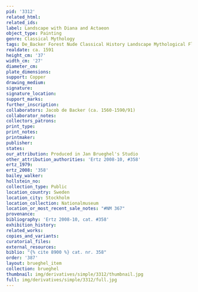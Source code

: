 ```yaml
---
pid: '3312'
related_html: 
related_ids: 
label: Landscape with Diana and Actaeon
object_type: Painting
genre: Classical Mythology
tags: De_Backer Forest Nude Classical History Landscape Mythological Flowers
realdate: ca. 1591
height_cm: '37'
width_cm: '27'
diameter_cm: 
plate_dimensions: 
support: Copper
drawing_medium: 
signature: 
signature_location: 
support_marks: 
further_inscription: 
collaborators: Jacob de Backer (ca. 1560-1590/91)
collaborator_notes: 
collectors_patrons: 
print_type: 
print_notes: 
printmaker: 
publisher: 
states: 
our_attribution: Produced in Jan Brueghel's Studio
other_attribution_authorities: 'Ertz 2008-10, #358'
ertz_1979: 
ertz_2008: '358'
bailey_walker: 
hollstein_no: 
collection_type: Public
location_country: Sweden
location_city: Stockholm
location_collection: Nationalmuseum
location_or_most_recent_sale_notes: "#NM 367"
provenance: 
bibliography: 'Ertz 2008-10, cat. #358'
exhibition_history: 
related_works: 
copies_and_variants: 
curatorial_files: 
external_resources: 
biblio: "{% cite 8900 %} cat. nr. 358"
order: '387'
layout: brueghel_item
collection: brueghel
thumbnail: img/derivatives/simple/3312/thumbnail.jpg
full: img/derivatives/simple/3312/full.jpg
---
```

